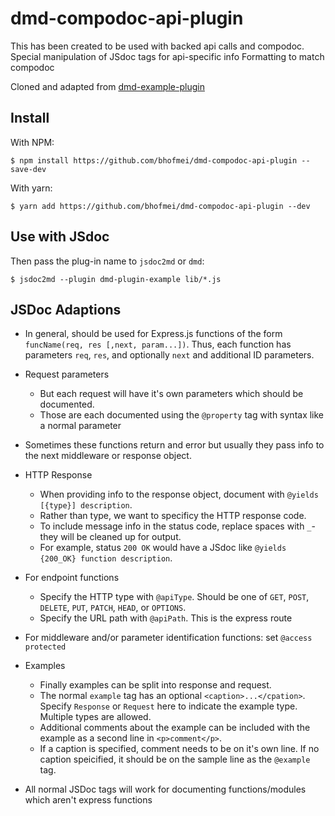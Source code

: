# dmd-compodoc-api-plugin

This has been created to be used with backed api calls and compodoc. Special manipulation of JSdoc tags for api-specific info
Formatting to match compodoc

Cloned and adapted from [dmd-example-plugin](https://github.com/jsdoc2md/dmd-plugin-example)

## Install
With NPM:
```
$ npm install https://github.com/bhofmei/dmd-compodoc-api-plugin --save-dev
```

With yarn:
```
$ yarn add https://github.com/bhofmei/dmd-compodoc-api-plugin --dev
```

## Use with JSdoc

Then pass the plug-in name to `jsdoc2md` or `dmd`:
```
$ jsdoc2md --plugin dmd-plugin-example lib/*.js 
```

## JSDoc Adaptions

* In general, should be used for Express.js functions of the form `funcName(req, res [,next, param...])`. Thus, each function has parameters `req`, `res`, and optionally `next` and additional ID parameters.

* Request parameters
  * But each request will have it's own parameters which should be documented.
  * Those are each documented using the `@property` tag with syntax like a normal parameter

* Sometimes these functions return and error but usually they pass info to the next middleware or response object.

* HTTP Response
  * When providing info to the response object, document with `@yields [{type}] description`.
  * Rather than type, we want to specificy the HTTP response code.
  * To include message info in the status code, replace spaces with `_`-they will be cleaned up for output.
  * For example, status `200 OK` would have a JSdoc like `@yields {200_OK} function description`.
  
* For endpoint functions
  * Specify the HTTP type with `@apiType`. Should be one of `GET`, `POST`, `DELETE`, `PUT`, `PATCH`, `HEAD`, or `OPTIONS`.
  * Specify the URL path with `@apiPath`. This is the express route
* For middleware and/or parameter identification functions: set `@access protected`

* Examples
  * Finally examples can be split into response and request. 
  * The normal `example` tag has an optional `<caption>...</cpation>`. Specify `Response` or `Request` here to indicate the example type. Multiple types are allowed.
  * Additional comments about the example can be included with the example as a second line in `<p>comment</p>`.
  * If a caption is specified, comment needs to be on it's own line. If no caption speicified, it should be on the sample line as the `@example` tag.

* All normal JSDoc tags will work for documenting functions/modules which aren't express functions